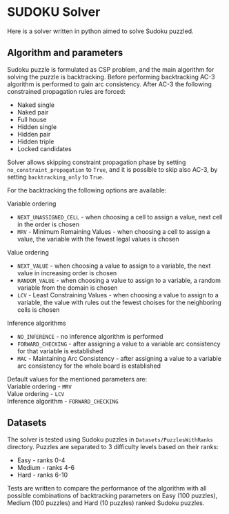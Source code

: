 # SUDOKU Solver

Here is a solver written in python aimed to solve Sudoku puzzled.

## Algorithm and parameters

Sudoku puzzle is formulated as CSP problem, and the main algorithm for solving the puzzle is backtracking.
Before performing backtracking AC-3 algorithm is performed to gain arc consistency. After AC-3 the following constrained propagation rules are forced:
* Naked single
* Naked pair
* Full house
* Hidden single
* Hidden pair
* Hidden triple
* Locked candidates

Solver allows skipping constraint propagation phase by setting `no_constraint_propagation` to `True`,
and it is possible to skip also AC-3, by setting `backtracking_only` to `True`.

For the backtracking the following options are available:

Variable ordering
* `NEXT_UNASSIGNED_CELL` - when choosing a cell to assign a value, next cell in the order is chosen
* `MRV` - Minimum Remaining Values - when choosing a cell to assign a value, the variable with the fewest legal values is chosen

Value ordering
* `NEXT_VALUE` - when choosing a value to assign to a variable, the next value in increasing order is chosen
* `RANDOM_VALUE` - when choosing a value to assign to a variable, a random variable from the domain is chosen
* `LCV` - Least Constraining Values - when choosing a value to assign to a variable, the value with rules out the fewest choises for the neighboring cells is chosen

Inference algorithms
* `NO_INFERENCE` - no inference algorithm is performed
* `FORWARD_CHECKING` - after assigning a value to a variable arc consistency for that variable is established
* `MAC` - Maintaining Arc Consistency - after assigning a value to a variable arc consistency for the whole board is established

Default values for the mentioned parameters are:  
Variable ordering - `MRV`  
Value ordering - `LCV`  
Inference algorithm - `FORWARD_CHECKING`  

## Datasets

The solver is tested using Sudoku puzzles in `Datasets/PuzzlesWithRanks` directory. Puzzles are separated to 3 difficulty levels based on their ranks:
* Easy - ranks 0-4
* Medium - ranks 4-6
* Hard - ranks 6-10

Tests are written to compare the performance of the algorithm with all possible combinations of backtracking parameters on Easy (100 puzzles), Medium (100 puzzles) and Hard (10 puzzles) ranked Sudoku puzzles. 